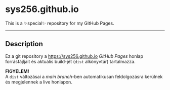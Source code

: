 # sys256.github.io

This is a ✨special✨ repository for my GitHub Pages.

--------

## Description

Ez a git repository a <https://sys256.github.io> _GitHub Pages_ honlap
forrásfájljait és aktuális build-jét (`dist` alkönyvtár) tartalmazza.

**FIGYELEM!**\
A `dist` változásai a _main branch_-ben automatikusan feldolgozásra kerülnek és
megjelennek a live honlapon.
